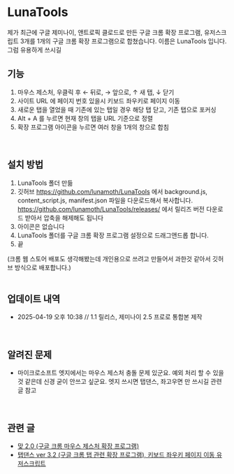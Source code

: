 # LunaTools
제가 최근에 구글 제미나이, 앤트로픽 클로드로 만든 구글 크롬 확장 프로그램, 유저스크립트 3개를 1개의 구글 크롬 확장 프로그램으로 합쳤습니다. 이름은 LunaTools 입니다. 그럼 유용하게 쓰시길
<br>

## 기능

1.  마우스 제스처, 우클릭 후 ← 뒤로, → 앞으로, ↑ 새 탭, ↓ 닫기    
2.  사이트 URL 에 페이지 번호 있을시 키보드 좌우키로 페이지 이동
3.  새로운 탭을 열었을 때 기존에 있는 탭일 경우 해당 탭 닫고, 기존 탭으로 포커싱
4.  Alt + A 를 누르면 현재 창의 탭을 URL 기준으로 정렬
5.  확장 프로그램 아이콘을 누르면 여러 창을 1개의 창으로 합침<br/>
<br>

## 설치 방법

 1. LunaTools 폴더 만듦
 2. 깃허브 https://github.com/lunamoth/LunaTools 에서 background.js, content_script.js, manifest.json 파일을 다운로드해서 복사합니다. https://github.com/lunamoth/LunaTools/releases/ 에서 릴리즈 버전 다운로드 받아서 압축을 해제해도 됩니다
 3. 아이콘은 없습니다
 4. LunaTools 폴더를 구글 크롬 확장 프로그램 설정으로 드래그앤드롭 합니다.
 5. 끝

(크롬 웹 스토어 배포도 생각해봤는데 개인용으로 쓰려고 만들어서 과한것 같아서 깃허브 방식으로 배포합니다.)<br/>
<br>

## 업데이트 내역
*   2025-04-19 오후 10:38 // 1.1 릴리스, 제미나이 2.5 프로로 통합본 제작<br/>
<br>

## 알려진 문제
*   마이크로소프트 엣지에서는 마우스 제스처 충돌 문제 있군요. 예외 처리 할 수 있을 것 같은데 신경 굳이 안쓰고 싶군요. 엣지 쓰시면 탭댄스, 좌고우면 만 쓰시길 관련 글 참고<br/>
<br>

## 관련 글
*   [맞 2.0 (구글 크롬 마우스 제스처 확장 프로그램)](http://lunamoth.com/2318)   
*   [탭댄스 ver 3.2 (구글 크롬 탭 관련 확장 프로그램), 키보드 좌우키 페이지 이동 유저스크립트](http://lunamoth.com/2314)
